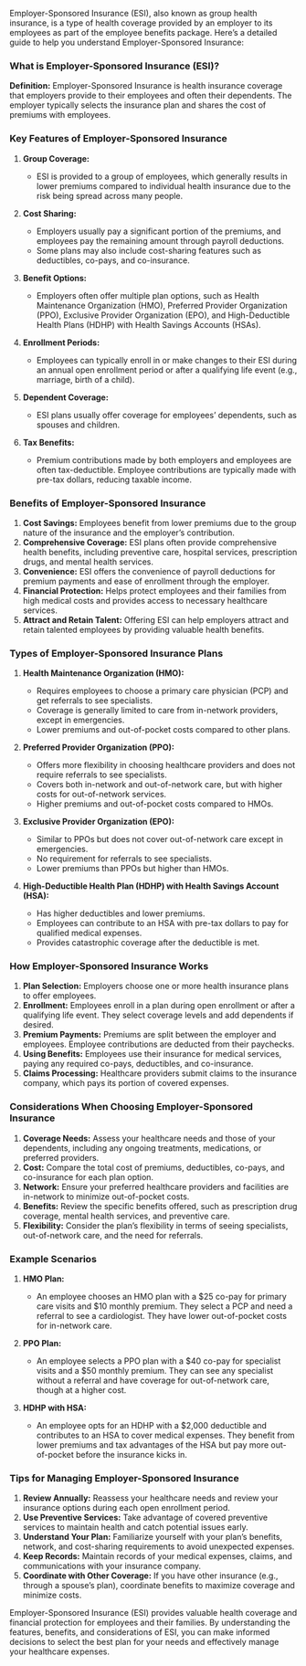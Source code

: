 Employer-Sponsored Insurance (ESI), also known as group health insurance, is a type of health coverage provided by an employer to its employees as part of the employee benefits package. Here’s a detailed guide to help you understand Employer-Sponsored Insurance:

### What is Employer-Sponsored Insurance (ESI)?

**Definition:** Employer-Sponsored Insurance is health insurance coverage that employers provide to their employees and often their dependents. The employer typically selects the insurance plan and shares the cost of premiums with employees.

### Key Features of Employer-Sponsored Insurance

1. **Group Coverage:**
   - ESI is provided to a group of employees, which generally results in lower premiums compared to individual health insurance due to the risk being spread across many people.

2. **Cost Sharing:**
   - Employers usually pay a significant portion of the premiums, and employees pay the remaining amount through payroll deductions.
   - Some plans may also include cost-sharing features such as deductibles, co-pays, and co-insurance.

3. **Benefit Options:**
   - Employers often offer multiple plan options, such as Health Maintenance Organization (HMO), Preferred Provider Organization (PPO), Exclusive Provider Organization (EPO), and High-Deductible Health Plans (HDHP) with Health Savings Accounts (HSAs).

4. **Enrollment Periods:**
   - Employees can typically enroll in or make changes to their ESI during an annual open enrollment period or after a qualifying life event (e.g., marriage, birth of a child).

5. **Dependent Coverage:**
   - ESI plans usually offer coverage for employees’ dependents, such as spouses and children.

6. **Tax Benefits:**
   - Premium contributions made by both employers and employees are often tax-deductible. Employee contributions are typically made with pre-tax dollars, reducing taxable income.

### Benefits of Employer-Sponsored Insurance

1. **Cost Savings:** Employees benefit from lower premiums due to the group nature of the insurance and the employer’s contribution.
2. **Comprehensive Coverage:** ESI plans often provide comprehensive health benefits, including preventive care, hospital services, prescription drugs, and mental health services.
3. **Convenience:** ESI offers the convenience of payroll deductions for premium payments and ease of enrollment through the employer.
4. **Financial Protection:** Helps protect employees and their families from high medical costs and provides access to necessary healthcare services.
5. **Attract and Retain Talent:** Offering ESI can help employers attract and retain talented employees by providing valuable health benefits.

### Types of Employer-Sponsored Insurance Plans

1. **Health Maintenance Organization (HMO):**
   - Requires employees to choose a primary care physician (PCP) and get referrals to see specialists.
   - Coverage is generally limited to care from in-network providers, except in emergencies.
   - Lower premiums and out-of-pocket costs compared to other plans.

2. **Preferred Provider Organization (PPO):**
   - Offers more flexibility in choosing healthcare providers and does not require referrals to see specialists.
   - Covers both in-network and out-of-network care, but with higher costs for out-of-network services.
   - Higher premiums and out-of-pocket costs compared to HMOs.

3. **Exclusive Provider Organization (EPO):**
   - Similar to PPOs but does not cover out-of-network care except in emergencies.
   - No requirement for referrals to see specialists.
   - Lower premiums than PPOs but higher than HMOs.

4. **High-Deductible Health Plan (HDHP) with Health Savings Account (HSA):**
   - Has higher deductibles and lower premiums.
   - Employees can contribute to an HSA with pre-tax dollars to pay for qualified medical expenses.
   - Provides catastrophic coverage after the deductible is met.

### How Employer-Sponsored Insurance Works

1. **Plan Selection:** Employers choose one or more health insurance plans to offer employees.
2. **Enrollment:** Employees enroll in a plan during open enrollment or after a qualifying life event. They select coverage levels and add dependents if desired.
3. **Premium Payments:** Premiums are split between the employer and employees. Employee contributions are deducted from their paychecks.
4. **Using Benefits:** Employees use their insurance for medical services, paying any required co-pays, deductibles, and co-insurance.
5. **Claims Processing:** Healthcare providers submit claims to the insurance company, which pays its portion of covered expenses.

### Considerations When Choosing Employer-Sponsored Insurance

1. **Coverage Needs:** Assess your healthcare needs and those of your dependents, including any ongoing treatments, medications, or preferred providers.
2. **Cost:** Compare the total cost of premiums, deductibles, co-pays, and co-insurance for each plan option.
3. **Network:** Ensure your preferred healthcare providers and facilities are in-network to minimize out-of-pocket costs.
4. **Benefits:** Review the specific benefits offered, such as prescription drug coverage, mental health services, and preventive care.
5. **Flexibility:** Consider the plan’s flexibility in terms of seeing specialists, out-of-network care, and the need for referrals.

### Example Scenarios

1. **HMO Plan:**
   - An employee chooses an HMO plan with a $25 co-pay for primary care visits and $10 monthly premium. They select a PCP and need a referral to see a cardiologist. They have lower out-of-pocket costs for in-network care.

2. **PPO Plan:**
   - An employee selects a PPO plan with a $40 co-pay for specialist visits and a $50 monthly premium. They can see any specialist without a referral and have coverage for out-of-network care, though at a higher cost.

3. **HDHP with HSA:**
   - An employee opts for an HDHP with a $2,000 deductible and contributes to an HSA to cover medical expenses. They benefit from lower premiums and tax advantages of the HSA but pay more out-of-pocket before the insurance kicks in.

### Tips for Managing Employer-Sponsored Insurance

1. **Review Annually:** Reassess your healthcare needs and review your insurance options during each open enrollment period.
2. **Use Preventive Services:** Take advantage of covered preventive services to maintain health and catch potential issues early.
3. **Understand Your Plan:** Familiarize yourself with your plan’s benefits, network, and cost-sharing requirements to avoid unexpected expenses.
4. **Keep Records:** Maintain records of your medical expenses, claims, and communications with your insurance company.
5. **Coordinate with Other Coverage:** If you have other insurance (e.g., through a spouse’s plan), coordinate benefits to maximize coverage and minimize costs.

Employer-Sponsored Insurance (ESI) provides valuable health coverage and financial protection for employees and their families. By understanding the features, benefits, and considerations of ESI, you can make informed decisions to select the best plan for your needs and effectively manage your healthcare expenses.